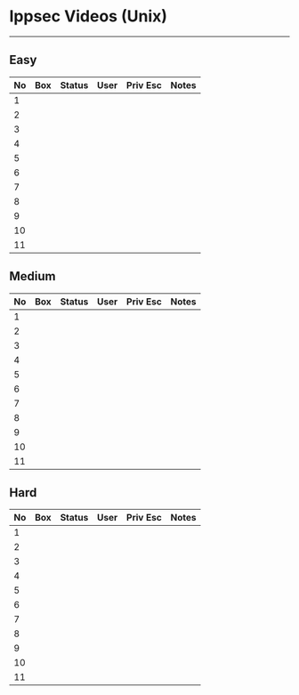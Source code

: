# Ippsec Videos (Unix)

___

## Easy

| No   | Box  | Status | User | Priv Esc | Notes |
| ---- | ---- | ------ | ---- | -------- | ----- |
| 1    |      |        |      |          |       |
| 2    |      |        |      |          |       |
| 3    |      |        |      |          |       |
| 4    |      |        |      |          |       |
| 5    |      |        |      |          |       |
| 6    |      |        |      |          |       |
| 7    |      |        |      |          |       |
| 8    |      |        |      |          |       |
| 9    |      |        |      |          |       |
| 10   |      |        |      |          |       |
| 11   |      |        |      |          |       |


## Medium

| No   | Box  | Status | User | Priv Esc | Notes |
| ---- | ---- | ------ | ---- | -------- | ----- |
| 1    |      |        |      |          |       |
| 2    |      |        |      |          |       |
| 3    |      |        |      |          |       |
| 4    |      |        |      |          |       |
| 5    |      |        |      |          |       |
| 6    |      |        |      |          |       |
| 7    |      |        |      |          |       |
| 8    |      |        |      |          |       |
| 9    |      |        |      |          |       |
| 10   |      |        |      |          |       |
| 11   |      |        |      |          |       |

## Hard

| No   | Box  | Status | User | Priv Esc | Notes |
| ---- | ---- | ------ | ---- | -------- | ----- |
| 1    |      |        |      |          |       |
| 2    |      |        |      |          |       |
| 3    |      |        |      |          |       |
| 4    |      |        |      |          |       |
| 5    |      |        |      |          |       |
| 6    |      |        |      |          |       |
| 7    |      |        |      |          |       |
| 8    |      |        |      |          |       |
| 9    |      |        |      |          |       |
| 10   |      |        |      |          |       |
| 11   |      |        |      |          |       |